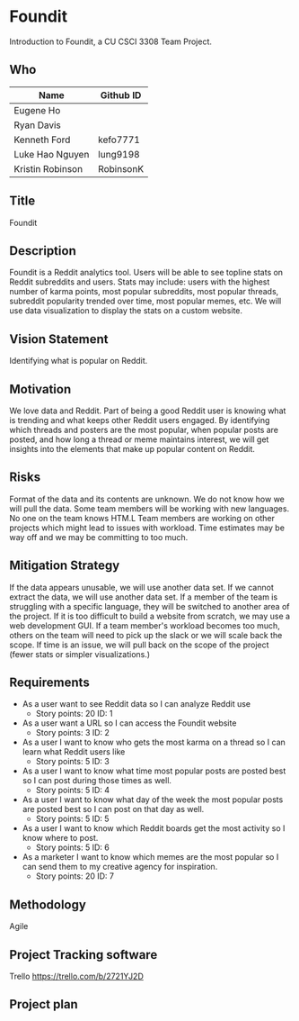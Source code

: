 # Foundit
Introduction to Foundit, a CU CSCI 3308 Team Project.

## Who
Name | Github ID
--- | ---
Eugene Ho | 	 	
Ryan Davis |	 
Kenneth Ford |	 kefo7771
Luke Hao Nguyen | lung9198
Kristin Robinson | RobinsonK

## Title
Foundit

## Description
Foundit is a Reddit analytics tool. Users will be able to see topline stats on Reddit subreddits and users. Stats
may include: users with the highest number of karma points, most popular subreddits, most popular threads, subreddit popularity trended over time, most popular memes, etc. We will use data visualization to display the stats on a custom website.

## Vision Statement
Identifying what is popular on Reddit. 

## Motivation
We love data and Reddit. Part of being a good Reddit user is knowing what is trending and what keeps other Reddit users engaged. By identifying which threads and posters are the most popular, when popular posts are posted, and how long a thread or meme maintains interest, we will get insights into the elements that make up popular content on Reddit.

## Risks
Format of the data and its contents are unknown.
We do not know how we will pull the data.
Some team members will be working with new languages.
No one on the team knows HTM.L
Team members are working on other projects which might lead to issues with workload.
Time estimates may be way off and we may be committing to too much.

## Mitigation Strategy
If the data appears unusable, we will use another data set.
If we cannot extract the data, we will use another data set.
If a member of the team is struggling with a specific language, they will be switched to another area of the project.
If it is too difficult to build a website from scratch, we may use a web development GUI.
If a team member's workload becomes too much, others on the team will need to pick up the slack or we will scale back the scope.
If time is an issue, we will pull back on the scope of the project (fewer stats or simpler visualizations.)

## Requirements
* As a user want to see Reddit data so I can analyze Reddit use
  * Story points: 20 ID: 1
* As a user want a URL so I can access the Foundit website
  * Story points: 3 ID: 2
* As a user I want to know who gets the most karma on a thread so I can learn what Reddit users like
  * Story points: 5 ID: 3
* As a user I want to know what time most popular posts are posted best so I can post during those times as well.
  * Story points: 5 ID: 4
* As a user I want to know what day of the week the most popular posts are posted best so I can post on that day as well.
  * Story points: 5 ID: 5
* As a user I want to know which Reddit boards get the most activity so I know where to post.
  * Story points: 5 ID: 6
* As a marketer I want to know which memes are the most popular so I can send them to my creative agency for inspiration.
  * Story points: 20 ID: 7
  
## Methodology
Agile

## Project Tracking software
Trello
https://trello.com/b/2721YJ2D

## Project plan
